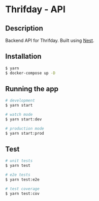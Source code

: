 # Thrifday - API

## Description

Backend API for Thrifday. Built using [Nest](https://github.com/nestjs/nest).

## Installation

```bash
$ yarn
$ docker-compose up -D
```

## Running the app

```bash
# development
$ yarn start

# watch mode
$ yarn start:dev

# production mode
$ yarn start:prod
```

## Test

```bash
# unit tests
$ yarn test

# e2e tests
$ yarn test:e2e

# test coverage
$ yarn test:cov
```
